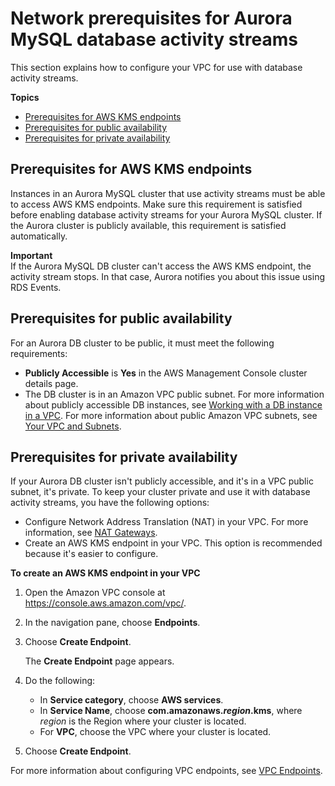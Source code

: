 # Network prerequisites for Aurora MySQL database activity streams<a name="DBActivityStreams.Prereqs"></a>

This section explains how to configure your VPC for use with database activity streams\.

**Topics**
+ [Prerequisites for AWS KMS endpoints](#DBActivityStreams.Prereqs.KMS)
+ [Prerequisites for public availability](#DBActivityStreams.Prereqs.Public)
+ [Prerequisites for private availability](#DBActivityStreams.Prereqs.Private)

## Prerequisites for AWS KMS endpoints<a name="DBActivityStreams.Prereqs.KMS"></a>

Instances in an Aurora MySQL cluster that use activity streams must be able to access AWS KMS endpoints\. Make sure this requirement is satisfied before enabling database activity streams for your Aurora MySQL cluster\. If the Aurora cluster is publicly available, this requirement is satisfied automatically\.

**Important**  
If the Aurora MySQL DB cluster can't access the AWS KMS endpoint, the activity stream stops\. In that case, Aurora notifies you about this issue using RDS Events\. 

## Prerequisites for public availability<a name="DBActivityStreams.Prereqs.Public"></a>

For an Aurora DB cluster to be public, it must meet the following requirements:
+ **Publicly Accessible** is **Yes** in the AWS Management Console cluster details page\.
+ The DB cluster is in an Amazon VPC public subnet\. For more information about publicly accessible DB instances, see [Working with a DB instance in a VPC](USER_VPC.WorkingWithRDSInstanceinaVPC.md)\. For more information about public Amazon VPC subnets, see [Your VPC and Subnets](https://docs.aws.amazon.com/vpc/latest/userguide/VPC_Subnets.html)\.

## Prerequisites for private availability<a name="DBActivityStreams.Prereqs.Private"></a>

If your Aurora DB cluster isn't publicly accessible, and it's in a VPC public subnet, it's private\. To keep your cluster private and use it with database activity streams, you have the following options:
+ Configure Network Address Translation \(NAT\) in your VPC\. For more information, see [NAT Gateways](https://docs.aws.amazon.com/vpc/latest/userguide/vpc-nat-gateway.html)\.
+ Create an AWS KMS endpoint in your VPC\. This option is recommended because it's easier to configure\.

**To create an AWS KMS endpoint in your VPC**

1. Open the Amazon VPC console at [https://console\.aws\.amazon\.com/vpc/](https://console.aws.amazon.com/vpc/)\.

1. In the navigation pane, choose **Endpoints**\.

1. Choose **Create Endpoint**\.

   The **Create Endpoint** page appears\.

1. Do the following:
   + In **Service category**, choose **AWS services**\.
   + In **Service Name**, choose **com\.amazonaws\.*region*\.kms**, where *region* is the Region where your cluster is located\.
   + For **VPC**, choose the VPC where your cluster is located\.

1. Choose **Create Endpoint**\.

For more information about configuring VPC endpoints, see [VPC Endpoints](https://docs.aws.amazon.com/vpc/latest/userguide/vpc-endpoints.html)\.